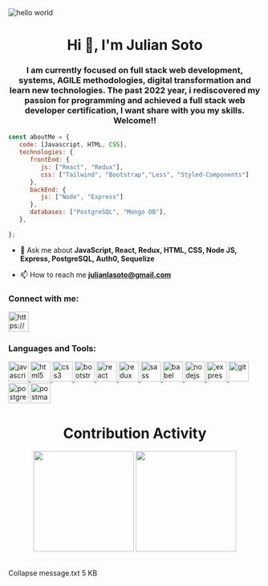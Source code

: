 <img  src="https://www.safersociety.com/wp-content/uploads/2018/04/Gif-animation-hello.gif" alt="hello world"/>

<h1 align="center">Hi 👋, I'm Julian Soto</h1>

<h3 align="center">I am currently focused on full stack web development, systems, AGILE methodologies, digital transformation and learn new technologies. The past 2022 year, i rediscovered my passion for programming and achieved a full stack web developer certification, I want share with you my skills. Welcome!!</h3>

```javascript
const aboutMe = {  
   code: [Javascript, HTML, CSS],
   technologies: {
      frontEnd: {
         js: ["React", "Redux"],
         css: ["Tailwind", "Bootstrap","Less", "Styled-Components"]
      },
      backEnd: {
         js: ["Node", "Express"]
      },
      databases: ["PostgreSQL", "Mongo DB"],
   },
  
};
```
- 💬 Ask me about **JavaScript, React, Redux, HTML, CSS, Node JS, Express, PostgreSQL, Auth0, Sequelize**

- 📫 How to reach me **julianlasoto@gmail.com**

<h3 align="left">Connect with me:</h3>
<p align="left">
<a href="https://www.linkedin.com/in/julian-soto-dev/" target="_blank"><img align="center" src="https://cdn-icons-png.flaticon.com/512/174/174857.png" alt="https://www.linkedin.com/in/julian-soto-dev/" height="40" width="40" /></a>

<h3 align="left">Languages and Tools:</h3>
<p align="left">  <a href="https://developer.mozilla.org/en-US/docs/Web/JavaScript" target="_blank"> <img src="https://upload.wikimedia.org/wikipedia/commons/thumb/9/99/Unofficial_JavaScript_logo_2.svg/1024px-Unofficial_JavaScript_logo_2.svg.png" alt="javascript" width="40" height="40"/> </a> 
<a href="https://www.w3.org/html/" target="_blank"> <img src="https://upload.wikimedia.org/wikipedia/commons/thumb/3/38/HTML5_Badge.svg/600px-HTML5_Badge.svg.png" alt="html5" width="40" height="40"/> </a>
<a href="https://www.w3schools.com/css/" target="_blank"> <img src="https://cdn4.iconfinder.com/data/icons/social-media-logos-6/512/121-css3-512.png" alt="css3" width="40" height="40"/> </a> 
<a href="https://getbootstrap.com" target="_blank"> <img src="https://upload.wikimedia.org/wikipedia/commons/thumb/b/b2/Bootstrap_logo.svg/1024px-Bootstrap_logo.svg.png" alt="bootstrap" width="40" height="40"/> </a> 
<a href="https://reactjs.org/" target="_blank"> <img src="https://seeklogo.com/images/R/react-logo-7B3CE81517-seeklogo.com.png" alt="react" width="40" height="40"/> </a> 
<a href="https://redux.js.org" target="_blank"> <img src="https://seeklogo.com/images/R/redux-logo-9CA6836C12-seeklogo.com.png" alt="redux" width="40" height="40"/> </a> <a href="https://sass-lang.com" target="_blank"> <img src="https://upload.wikimedia.org/wikipedia/commons/thumb/9/96/Sass_Logo_Color.svg/1280px-Sass_Logo_Color.svg.png" alt="sass" width="40" height="40"/> </a>
<a href="https://babeljs.io/" target="_blank"> <img src="https://www.vectorlogo.zone/logos/babeljs/babeljs-icon.svg" alt="babel" width="40" height="40"/> </a>
<a href="https://nodejs.org" target="_blank"> <img src="https://cdn.pixabay.com/photo/2015/04/23/17/41/node-js-736399_960_720.png" alt="nodejs" height="40"/> </a>
<a href="https://expressjs.com" target="_blank"> <img src="https://i.cloudup.com/zfY6lL7eFa-3000x3000.png" alt="express" height="40"/> </a> 
<a href="https://git-scm.com/" target="_blank"> <img src="https://www.vectorlogo.zone/logos/git-scm/git-scm-icon.svg" alt="git" width="40" height="40"/> </a> 
<a href="https://www.postgresql.org" target="_blank"> <img src="https://upload.wikimedia.org/wikipedia/commons/thumb/2/29/Postgresql_elephant.svg/1200px-Postgresql_elephant.svg.png" alt="postgresql" width="40" height="40"/></a> 
<a href="https://postman.com" target="_blank"> <img src="https://www.vectorlogo.zone/logos/getpostman/getpostman-icon.svg" alt="postman" width="40" height="40"/> </a>

 <div align="center">
    <h1>Contribution Activity</h1>
    <img src="https://github-readme-stats.vercel.app/api?username=julianluissoto&title_color=6FDA44&text_color=FFFFFF&show_icons=true&icon_color=6FDA44&include_all_commits=true&count_private=true&theme=dark" height="200" />
    <img src="https://github-readme-streak-stats.herokuapp.com/?user=julianluissoto&theme=dark&date_format=j%20M%5B%20Y%5D&currStreakLabel=6FDA44&fire=6FDA44&ring=6FDA44" height="200" />
    <br>
    <br>
</div>



Collapse
message.txt
5 KB

